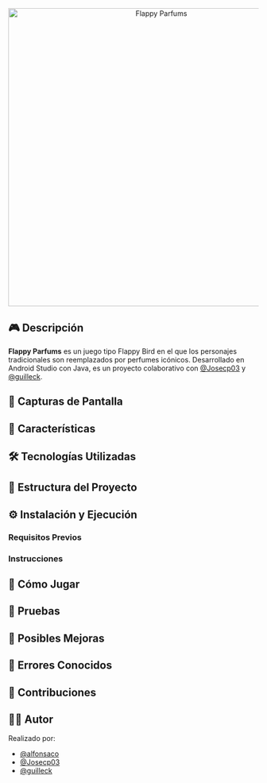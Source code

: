 <div align="center">
  <img src="https://github.com/alfonsaco/Flappy-Parfums/blob/master/app/src/main/res/drawable/parfums.png" alt="Flappy Parfums" width="600px" />
</div>

## 🎮 Descripción
**Flappy Parfums** es un juego tipo Flappy Bird en el que los personajes tradicionales son reemplazados por perfumes icónicos. Desarrollado en Android Studio con Java, es un proyecto colaborativo con [@Josecp03](https://github.com/Josecp03) y [@guilleck](https://github.com/guilleck).

## 📱 Capturas de Pantalla

## 🚀 Características

## 🛠️ Tecnologías Utilizadas

## 📂 Estructura del Proyecto

## ⚙️ Instalación y Ejecución

### Requisitos Previos

### Instrucciones

## 🎯 Cómo Jugar

## 🧪 Pruebas

## 🧩 Posibles Mejoras

## 🐞 Errores Conocidos

## 🙌 Contribuciones

## 👨‍💻 Autor
Realizado por:
- [@alfonsaco](https://github.com/alfonsaco)
- [@Josecp03](https://github.com/Josecp03)
- [@guilleck](https://github.com/guilleck)
